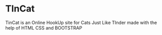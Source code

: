 # TInCat
TinCat is an Online HookUp site for Cats Just Like TInder made with the help of HTML CSS and BOOTSTRAP
